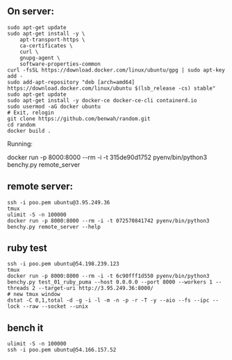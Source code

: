 ## On server:

```
sudo apt-get update
sudo apt-get install -y \
    apt-transport-https \
    ca-certificates \
    curl \
    gnupg-agent \
    software-properties-common
curl -fsSL https://download.docker.com/linux/ubuntu/gpg | sudo apt-key add -
sudo add-apt-repository "deb [arch=amd64] https://download.docker.com/linux/ubuntu $(lsb_release -cs) stable"
sudo apt-get update
sudo apt-get install -y docker-ce docker-ce-cli containerd.io
sudo usermod -aG docker ubuntu
# Exit, relogin
git clone https://github.com/benwah/random.git
cd random
docker build .
```

Running:

docker run -p 8000:8000 --rm -i -t 315de90d1752 pyenv/bin/python3 benchy.py remote_server



## remote server:

```
ssh -i poo.pem ubuntu@3.95.249.36
tmux
ulimit -S -n 100000
docker run -p 8000:8000 --rm -i -t 072570841742 pyenv/bin/python3 benchy.py remote_server --help
```

## ruby test

```
ssh -i poo.pem ubuntu@54.198.239.123
tmux
docker run -p 8000:8000 --rm -i -t 6c90fff1d550 pyenv/bin/python3 benchy.py test_01_ruby_puma --host 0.0.0.0 --port 8000 --workers 1 --threads 2 --target-uri http://3.95.249.36:8000/
# new tmux window
dstat -C 0,1,total -d -g -i -l -m -n -p -r -T -y --aio --fs --ipc --lock --raw --socket --unix
```

## bench it

```
ulimit -S -n 100000
ssh -i poo.pem ubuntu@54.166.157.52

```
